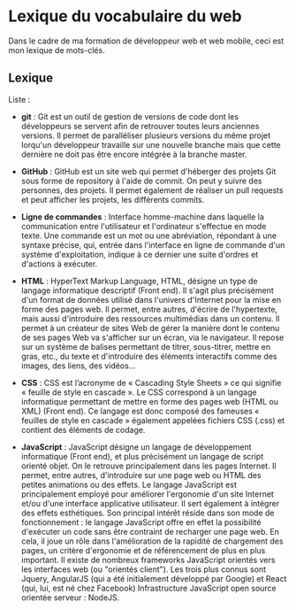 # Lexique du vocabulaire du web

Dans le cadre de ma formation de développeur web et web mobile, ceci est mon lexique de mots-clés.

## Lexique 

Liste : 

- **git** : Git est un outil de gestion de versions de code dont les développeurs se servent afin de retrouver toutes leurs anciennes versions.
Il permet de paralléliser plusieurs versions du même projet lorqu'un développeur travaille sur une nouvelle branche mais que cette dernière ne doit pas être encore intégrée à la branche master.

- **GitHub** : GitHub est un site web qui permet d'héberger des projets Git sous forme de repository à l'aide de commit. On peut y suivre des personnes, des projets. 
Il permet également de réaliser un pull requests et peut afficher les projets, les différents commits.

- **Ligne de commandes** : Interface homme-machine dans laquelle la communication entre l'utilisateur et l'ordinateur s'effectue en mode texte.
Une commande est un mot ou une abréviation, répondant à une syntaxe précise, qui, entrée dans l'interface en ligne de commande d'un système d'exploitation, indique à ce dernier une suite d'ordres et d'actions à exécuter.

- **HTML** : HyperText Markup Language, HTML, désigne un type de langage informatique descriptif (Front end). 
Il s'agit plus précisément d'un format de données utilisé dans l'univers d'Internet pour la mise en forme des pages web. 
Il permet, entre autres, d'écrire de l'hypertexte, mais aussi d'introduire des ressources multimédias dans un contenu.
Il permet à un créateur de sites Web de gérer la manière dont le contenu de ses pages Web va s'afficher sur un écran, via le navigateur. 
Il repose sur un système de balises permettant de titrer, sous-titrer, mettre en gras, etc., du texte et d'introduire des éléments interactifs comme des images, des liens, des vidéos...

- **CSS** : CSS est l’acronyme de « Cascading Style Sheets » ce qui signifie « feuille de style en cascade ».
Le CSS correspond à un langage informatique permettant de mettre en forme des pages web (HTML ou XML) (Front end).
Ce langage est donc composé des fameuses « feuilles de style en cascade » également appelées fichiers CSS (.css) et contient des éléments de codage.

- **JavaScript** : JavaScript désigne un langage de développement informatique (Front end), et plus précisément un langage de script orienté objet. 
On le retrouve principalement dans les pages Internet. Il permet, entre autres, d'introduire sur une page web ou HTML des petites animations ou des effets.
Le langage JavaScript est principalement employé pour améliorer l'ergonomie d'un site Internet et/ou d'une interface applicative utilisateur. Il sert également à intégrer des effets esthétiques.
Son principal intérêt réside dans son mode de fonctionnement : le langage JavaScript offre en effet la possibilité d'exécuter un code sans être contraint de recharger une page web. 
En cela, il joue un rôle dans l'amélioration de la rapidité de chargement des pages, un critère d'ergonomie et de référencement de plus en plus important. 
Il existe de nombreux frameworks JavaScript orientés vers les interfaces web (ou "orientés client"). Les trois plus connus sont Jquery, AngularJS (qui a été initialement développé par Google) et React (qui, lui, est né chez Facebook)
Infrastructure JavaScript open source orientée serveur : NodeJS.
